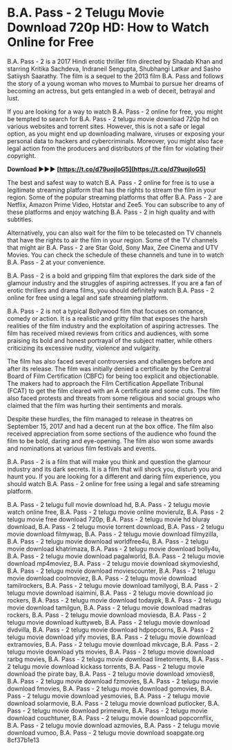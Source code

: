 # B.A. Pass - 2 Telugu Movie Download 720p HD: How to Watch Online for Free
 
B.A. Pass - 2 is a 2017 Hindi erotic thriller film directed by Shadab Khan and starring Kritika Sachdeva, Indraneil Sengupta, Shubhangi Latkar and Sasho Satiiysh Saarathy. The film is a sequel to the 2013 film B.A. Pass and follows the story of a young woman who moves to Mumbai to pursue her dreams of becoming an actress, but gets entangled in a web of deceit, betrayal and lust.
 
If you are looking for a way to watch B.A. Pass - 2 online for free, you might be tempted to search for B.A. Pass - 2 telugu movie download 720p hd on various websites and torrent sites. However, this is not a safe or legal option, as you might end up downloading malware, viruses or exposing your personal data to hackers and cybercriminals. Moreover, you might also face legal action from the producers and distributors of the film for violating their copyright.
 
**Download ►►► [https://t.co/d79uojloG5](https://t.co/d79uojloG5)**


 
The best and safest way to watch B.A. Pass - 2 online for free is to use a legitimate streaming platform that has the rights to stream the film in your region. Some of the popular streaming platforms that offer B.A. Pass - 2 are Netflix, Amazon Prime Video, Hotstar and Zee5. You can subscribe to any of these platforms and enjoy watching B.A. Pass - 2 in high quality and with subtitles.
 
Alternatively, you can also wait for the film to be telecasted on TV channels that have the rights to air the film in your region. Some of the TV channels that might air B.A. Pass - 2 are Star Gold, Sony Max, Zee Cinema and UTV Movies. You can check the schedule of these channels and tune in to watch B.A. Pass - 2 at your convenience.
 
B.A. Pass - 2 is a bold and gripping film that explores the dark side of the glamour industry and the struggles of aspiring actresses. If you are a fan of erotic thrillers and drama films, you should definitely watch B.A. Pass - 2 online for free using a legal and safe streaming platform.
  
B.A. Pass - 2 is not a typical Bollywood film that focuses on romance, comedy or action. It is a realistic and gritty film that exposes the harsh realities of the film industry and the exploitation of aspiring actresses. The film has received mixed reviews from critics and audiences, with some praising its bold and honest portrayal of the subject matter, while others criticizing its excessive nudity, violence and vulgarity.
 
The film has also faced several controversies and challenges before and after its release. The film was initially denied a certificate by the Central Board of Film Certification (CBFC) for being too explicit and objectionable. The makers had to approach the Film Certification Appellate Tribunal (FCAT) to get the film cleared with an A certificate and some cuts. The film also faced protests and threats from some religious and social groups who claimed that the film was hurting their sentiments and morals.
 
Despite these hurdles, the film managed to release in theatres on September 15, 2017 and had a decent run at the box office. The film also received appreciation from some sections of the audience who found the film to be bold, daring and eye-opening. The film also won some awards and nominations at various film festivals and events.
 
B.A. Pass - 2 is a film that will make you think and question the glamour industry and its dark secrets. It is a film that will shock you, disturb you and haunt you. If you are looking for a different and daring film experience, you should watch B.A. Pass - 2 online for free using a legal and safe streaming platform.
 
B.A. Pass - 2 telugu full movie download hd,  B.A. Pass - 2 telugu movie watch online free,  B.A. Pass - 2 telugu movie online movierulz,  B.A. Pass - 2 telugu movie free download 720p,  B.A. Pass - 2 telugu movie hd bluray download,  B.A. Pass - 2 telugu movie torrent download,  B.A. Pass - 2 telugu movie download filmywap,  B.A. Pass - 2 telugu movie download filmyzilla,  B.A. Pass - 2 telugu movie download worldfree4u,  B.A. Pass - 2 telugu movie download khatrimaza,  B.A. Pass - 2 telugu movie download bolly4u,  B.A. Pass - 2 telugu movie download pagalworld,  B.A. Pass - 2 telugu movie download mp4moviez,  B.A. Pass - 2 telugu movie download skymovieshd,  B.A. Pass - 2 telugu movie download moviescounter,  B.A. Pass - 2 telugu movie download coolmoviez,  B.A. Pass - 2 telugu movie download tamilrockers,  B.A. Pass - 2 telugu movie download tamilyogi,  B.A. Pass - 2 telugu movie download isaimini,  B.A. Pass - 2 telugu movie download jio rockers,  B.A. Pass - 2 telugu movie download todaypk,  B.A. Pass - 2 telugu movie download tamilgun,  B.A. Pass - 2 telugu movie download madras rockers,  B.A. Pass - 2 telugu movie download moviesda,  B.A. Pass - 2 telugu movie download kuttyweb,  B.A. Pass - 2 telugu movie download dvdvilla,  B.A. Pass - 2 telugu movie download hdpopcorns,  B.A. Pass - 2 telugu movie download yify movies,  B.A. Pass - 2 telugu movie download extramovies,  B.A. Pass - 2 telugu movie download mkvcage,  B.A. Pass - 2 telugu movie download yts movies,  B.A. Pass - 2 telugu movie download rarbg movies,  B.A. Pass - 2 telugu movie download limetorrents,  B.A. Pass - 2 telugu movie download kickass torrents,  B.A. Pass - 2 telugu movie download the pirate bay,  B.A. Pass - 2 telugu movie download xmovies8,  B.A. Pass - 2 telugu movie download fzmovies,  B.A. Pass - 2 telugu movie download fmovies,  B.A. Pass - 2 telugu movie download gomovies,  B.A. Pass - 2 telugu movie download yesmovies,  B.A. Pass - 2 telugu movie download solarmovie,  B.A. Pass - 2 telugu movie download putlocker,  B.A. Pass - 2 telugu movie download primewire,  B.A. Pass - 2 telugu movie download couchtuner,  B.A. Pass - 2 telugu movie download popcornflix,  B.A. Pass - 2 telugu movie download azmovies,  B.A. Pass - 2 telugu movie download vumoo,  B.A. Pass - 2 telugu movie download soapgate.org
 8cf37b1e13
 
